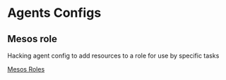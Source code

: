 # Agents Configs

## Mesos role

Hacking agent config to add resources to a role for use by specific tasks

[Mesos Roles](mesos-role.md)
